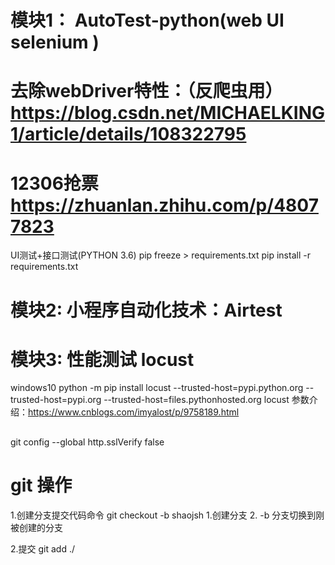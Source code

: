 # 模块1： AutoTest-python(web UI selenium )
# 去除webDriver特性：（反爬虫用）https://blog.csdn.net/MICHAELKING1/article/details/108322795
# 12306抢票 https://zhuanlan.zhihu.com/p/48077823
UI测试+接口测试(PYTHON 3.6)
pip freeze > requirements.txt
pip install -r requirements.txt

# 模块2:  小程序自动化技术：Airtest

# 模块3: 性能测试 locust
windows10 
python -m pip install locust  --trusted-host=pypi.python.org --trusted-host=pypi.org --trusted-host=files.pythonhosted.org
locust 参数介绍：https://www.cnblogs.com/imyalost/p/9758189.html
##
git config --global http.sslVerify false


# git 操作
1.创建分支提交代码命令
git checkout -b shaojsh   1.创建分支  2. -b  分支切换到刚被创建的分支

2.提交
git add ./
